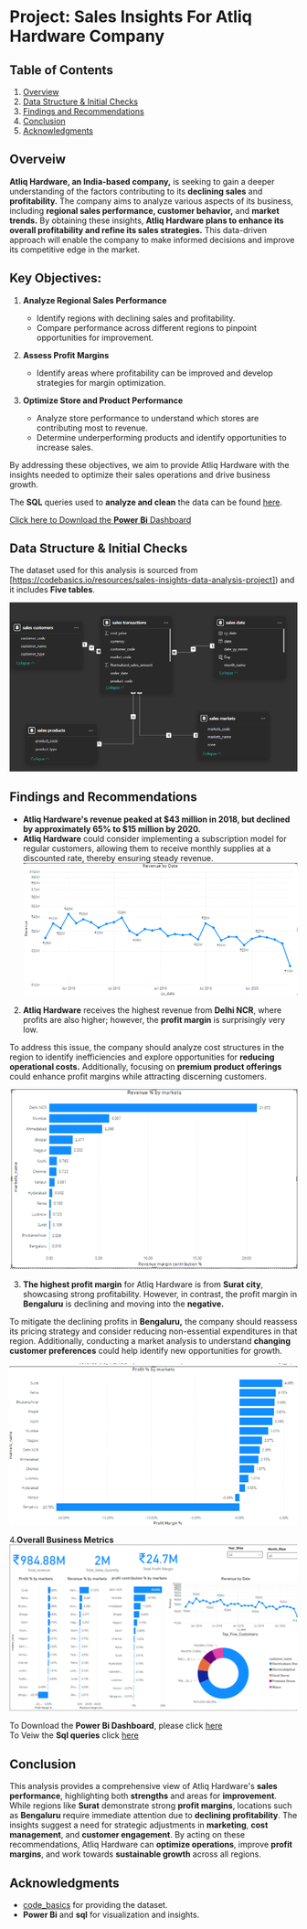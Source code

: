 # Project: Sales Insights For Atliq Hardware Company

## Table of Contents
1. [Overview](#overview)
2. [Data Structure & Initial Checks](#data-structure--initial-checks)
3. [Findings and Recommendations](#findings-and-recommendations)
4. [Conclusion](#conclusion)
5. [Acknowledgments](#acknowledgments)

## Overveiw
**Atliq Hardware, an India-based company,** is seeking to gain a deeper understanding of the factors contributing to its **declining sales** and **profitability.** The company aims to analyze various aspects of its business, including **regional sales performance, customer behavior,** and **market trends.** By obtaining these insights, **Atliq Hardware plans to enhance its overall profitability and refine its sales strategies.** This data-driven approach will enable the company to make informed decisions and improve its competitive edge in the market.

## Key Objectives:

1. **Analyze Regional Sales Performance**  
   - Identify regions with declining sales and profitability.
   - Compare performance across different regions to pinpoint opportunities for improvement.

2. **Assess Profit Margins**  
   - Identify areas where profitability can be improved and develop strategies for margin optimization.

3. **Optimize Store and Product Performance**  
   - Analyze store performance to understand which stores are contributing most to revenue.
   - Determine underperforming products and identify opportunities to increase sales.


By addressing these objectives, we aim to provide Atliq Hardware with the insights needed to optimize their sales operations and drive business growth.



The **SQL** queries used to **analyze and clean** the data can be found [here](https://github.com/Maaz-Umar-00/Sales-Insights-For-Atliq-hardware/blob/main/03_Sales_insights_in_python-sql.ipynb).

[Click here to Download the  **Power Bi** Dashboard](https://github.com/Maaz-Umar-00/Sales-Insights-For-Atliq-hardware/blob/main/02_Atliq_hardware_sales_project.pbix)


## Data Structure & Initial Checks
The dataset used for this analysis is sourced from [https://codebasics.io/resources/sales-insights-data-analysis-project]) and it includes **Five tables**.

![Data Model Or Data Structure](./04_Chart_pics/Data_Structure.png
)

## Findings and Recommendations

- **Atliq Hardware's revenue peaked at $43 million in 2018, but declined by approximately 65% to $15 million by 2020.**
- **Atliq Hardware** could consider implementing a subscription model for regular customers, allowing them to receive monthly supplies at a discounted rate, thereby ensuring steady revenue. 
![Revenue Trends by Date](./04_Chart_pics/revenue_by_date.png)



2. **Atliq Hardware** receives the highest revenue from **Delhi NCR**, where profits are also higher; however, the **profit margin** is surprisingly very low. 

To address this issue, the company should analyze cost structures in the region to identify inefficiencies and explore opportunities for **reducing operational costs.** Additionally, focusing on **premium product offerings** could enhance profit margins while attracting discerning customers.

![Total revenue by markets](./04_Chart_pics/Total_revenue_by_markets.png)

 
3. **The highest profit margin** for Atliq Hardware is from **Surat city**, showcasing strong profitability. However, in contrast, the profit margin in **Bengaluru** is declining and moving into the **negative.** 

To mitigate the declining profits in **Bengaluru,** the company should reassess its pricing strategy and consider reducing non-essential expenditures in that region. Additionally, conducting a market analysis to understand **changing customer preferences** could help identify new opportunities for growth.

![Total porfit margin](./04_Chart_pics/Total_profit_margin.png) 

4.**Overall Business Metrics**
![Revenue Trends](./04_Chart_pics/Full_dashboard.png)

     
To Download the **Power Bi Dashboard**, please click [here](https://github.com/Maaz-Umar-00/Sales-Insights-For-Atliq-hardware/blob/main/02_Atliq_hardware_sales_project.pbix)\
To Veiw the  **Sql queries** click [here](https://github.com/Maaz-Umar-00/Sales-Insights-For-Atliq-hardware/blob/main/03_Sales_insights_in_python-sql.ipynb)


## Conclusion

This analysis provides a comprehensive view of Atliq Hardware's **sales performance**, highlighting both **strengths** and areas for **improvement**. While regions like **Surat** demonstrate strong **profit margins**, locations such as **Bengaluru** require immediate attention due to **declining profitability**. The insights suggest a need for strategic adjustments in **marketing**, **cost management**, and **customer engagement**. By acting on these recommendations, Atliq Hardware can **optimize operations**, improve **profit margins**, and work towards **sustainable growth** across all regions.

## Acknowledgments
* [code_basics](https://codebasics.io/resources/sales-insights-data-analysis-project) for providing the dataset.
* **Power Bi** and **sql** for visualization and insights.


